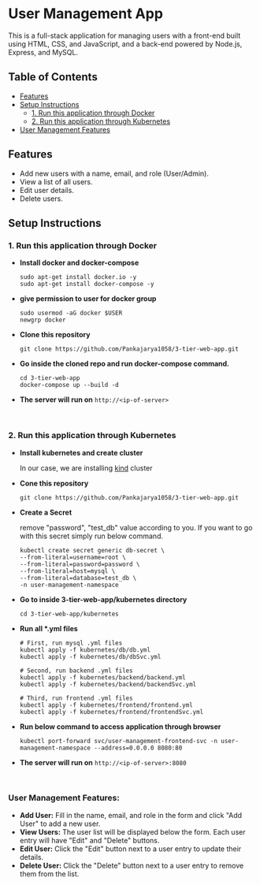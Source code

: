 
# User Management App

This is a full-stack application for managing users with a front-end built using HTML, CSS, and JavaScript, and a back-end powered by Node.js, Express, and MySQL.

## Table of Contents

- [Features](#features)
- [Setup Instructions](#setup-instructions)
  - [1. Run this application through Docker](#1-Run-this-application-through-Docker)
  - [2. Run this application through Kubernetes](#2-Run-this-application-through-Kubernetes)
- [User Management Features](User-Management-Features)


## Features

- Add new users with a name, email, and role (User/Admin).
- View a list of all users.
- Edit user details.
- Delete users.


## Setup Instructions


### 1. Run this application through Docker


- **Install docker and docker-compose**
  
  ```
  sudo apt-get install docker.io -y  
  sudo apt-get install docker-compose -y 
  ```
  
- **give permission to user for docker group**

  ```
  sudo usermod -aG docker $USER
  newgrp docker
  ```

- **Clone this repository**

  ```
  git clone https://github.com/Pankajarya1058/3-tier-web-app.git
  ```

- **Go inside the cloned repo and run docker-compose command.**

  ```
  cd 3-tier-web-app
  docker-compose up --build -d
  ```


 - **The server will run on** `http://<ip-of-server>`

<br>

### 2. Run this application through Kubernetes

- **Install kubernetes and create cluster**
  
  In our case, we are installing [kind](https://kind.sigs.k8s.io/docs/user/quick-start#installation) cluster

- **Cone this repository**

  ```
  git clone https://github.com/Pankajarya1058/3-tier-web-app.git
  ```

- **Create a Secret**
  
  remove "password", "test_db" value according to you. If you want to go with this secret simply run below command.  
  ```
  kubectl create secret generic db-secret \
  --from-literal=username=root \
  --from-literal=password=password \
  --from-literal=host=mysql \
  --from-literal=database=test_db \
  -n user-management-namespace
  ```

- **Go to inside 3-tier-web-app/kubernetes directory**

  ```
  cd 3-tier-web-app/kubernetes
  ```

- **Run all \*.yml files**

  ```
  # First, run mysql .yml files
  kubectl apply -f kubernetes/db/db.yml
  kubectl apply -f kubernetes/db/dbSvc.yml
  ```
  ```
  # Second, run backend .yml files
  kubectl apply -f kubernetes/backend/backend.yml
  kubectl apply -f kubernetes/backend/backendSvc.yml
  ```
  ```
  # Third, run frontend .yml files
  kubectl apply -f kubernetes/frontend/frontend.yml
  kubectl apply -f kubernetes/frontend/frontendSvc.yml
  ```

- **Run below command to access application through browser**

  ```
  kubectl port-forward svc/user-management-frontend-svc -n user-management-namespace --address=0.0.0.0 8080:80
  ```

- **The server will run on** `http://<ip-of-server>:8080`
  
<br>


### User Management Features:

- **Add User:** Fill in the name, email, and role in the form and click "Add User" to add a new user.
- **View Users:** The user list will be displayed below the form. Each user entry will have "Edit" and "Delete" buttons.
- **Edit User:** Click the "Edit" button next to a user entry to update their details.
- **Delete User:** Click the "Delete" button next to a user entry to remove them from the list.



